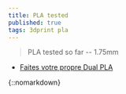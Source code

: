 ```yaml
---
title: PLA tested
published: true
tags: 3dprint pla
---
```

> PLA tested so far -- 1.75mm

- [Faites votre propre Dual PLA](https://www.youtube.com/watch?v=Bjo_4RYRaOo)

{::nomarkdown}
    <style>
        .palette {
            display: flex;
        }

        .color-box-container {
            position: relative;
            margin: 10px;
        }

        .color-box {
            width: 50px;
            height: 50px;
            cursor: pointer;
            transition: transform 0.2s;
            border-radius: 10px;
            stroke: black; /* Stroke color */
            stroke-width: 4; /* Stroke width */
            rx: 10; /* Default rx value for rounded corners */
            ry: 10; /* Default ry value for rounded corners */
        }

        .color-box:hover {
            transform: scale(1.1);
        }

        .product-list {
            display: none;
            position: absolute;
            background-color: white;
            padding: 10px;
            border: 1px solid #ccc;
            z-index: 1;
            border-radius: 5px;
            top: 30px; /* Adjust the top position to match your layout */
            left: 0;
            max-width: 500px; /* Set the maximum width */
            min-width: 100px; /* Set the minimum width */
            white-space: nowrap; /* Prevent text from wrapping */
            overflow: auto; /* Enable scrollbars for overflow text */
        }
  
        /* Define different styles for list items */
        .product-list ul {
            list-style-type: none; /* Remove default list marker */
            padding: 0;
        }

        .color-box-container:hover .product-list {
            display: block;
        }
  
         /* Light grey */
        .light-grey {
            fill: #f2f2f2;
        }

        /* Grey */
        .grey {
            fill: #ccc;
        }

        /* Dark grey */
        .dark-grey {
            fill: #bbb; /* Text color for dark grey */
        }
  
          /* Orange */
        .orange {
            fill: orange; /* Set fill color to orange */
        }
  
        /* Colored circle */
        .circle {
            display: inline-block;
            width: 20px;
            height: 20px;
            border-radius: 50%;
            margin-right: 5px;
        }
    </style>
{:/}

### Tech Palette
like [USSA design](https://www.youtube.com/@ussadesign/videos)

{::nomarkdown}
    <div class="palette">
        <!-- Repeat the color boxes and product lists for other colors -->
        <div class="color-box-container">
            <svg class="color-box">
                <rect width="100%" height="100%" fill="white" />
            </svg>
            <div class="product-list">White
                <ul>
                    <li><a href="https://www.amazon.fr/gp/product/B017HAIMZU/ref=ppx_yo_dt_b_asin_title_o08_s00?ie=UTF8&psc=1">ICE</a> easy to print - thick 
	- 205° </li>
                    <li><a href="https://www.amazon.fr/Verbatim-Printer-Filament-PLA-blanc/dp/B00WRBI59S/ref=sr_1_1?ie=UTF8&qid=1509281347&sr=8-1&keywords=verbatim+pla">Verbatim</a> - very thin/precise print - 205° </li>
                </ul>
            </div>
        </div>

       	<!-- Repeat the color boxes and product lists for other colors -->
        <div class="color-box-container">
            <svg class="color-box">
                <rect width="100%" height="100%" class="orange"  />
            </svg>
            <div class="product-list">Orange
                <ul>
                    <li><a href="https://www.amazon.fr/gp/product/B017HAIB1A/ref=ppx_yo_dt_b_asin_title_o01_s00?ie=UTF8&psc=1">Obstinate Orange (ICE)</a></li>
                </ul>
            </div>
        </div>
  
        <!-- Repeat the color boxes and product lists for other colors -->
        <div class="color-box-container">
            <svg class="color-box">
                <rect width="100%" height="100%" fill="red"  />
            </svg>
            <div class="product-list">Red
                <ul>
                    <li><a href="https://www.amazon.fr/gp/product/B074PDDPJ7/ref=oh_aui_detailpage_o01_s00?ie=UTF8&psc=1">rouge pompier (dagoma chromatic)</a></li>
                </ul>
            </div>
        </div>

        <!-- Repeat the color boxes and product lists for other colors -->
        <div class="color-box-container">
            <svg class="color-box">
                <rect width="100%" height="100%" class="light-grey"  />
            </svg>
            <div class="product-list">Light Grey 
                <ul>
                    <li><span class="circle" style="background-color: #D2D7D3;"></span><a href="https://www.3djake.fr/formfutura/easyfil-epla-light-grey">Light Grey (EasyFil)</a></li>
                    <li><span class="circle" style="background-color: #D2D2C8;"></span><a href="https://yduf.github.io/mac-classic/">Mac Classic</a></li>
                </ul>
            </div>
        </div>
  
        <!-- Repeat the color boxes and product lists for other colors -->
        <div class="color-box-container">
            <svg class="color-box">
                <rect width="100%" height="100%" class="grey"  />
            </svg>
            <div class="product-list">Grey
                <ul>
                    <li><a href="#">none</a></li>
                </ul>
            </div>
        </div>
  
        <!-- Repeat the color boxes and product lists for other colors -->
        <div class="color-box-container">
            <svg class="color-box">
                <rect width="100%" height="100%" fill="#555756"  />
            </svg>
            <div class="product-list">Dark Grey
                <ul>
                    <li><span class="circle" style="background-color: #797B7A;"></span><a href="https://www.3djake.fr/formfutura/easyfil-epla-grey-aluminium">Grey Aluminium</a></li>
                </ul>
            </div>
        </div>
  
        <!-- Repeat the color boxes and product lists for other colors -->
        <div class="color-box-container">
            <svg class="color-box">
                <rect width="100%" height="100%" fill="black"  />
            </svg>
            <div class="product-list">Black
                <ul>
                  <li><a href="https://www.amazon.fr/gp/product/B074PD8GYY/ref=oh_aui_detailpage_o01_s00?ie=UTF8&psc=1">noir brillant (dagoma chromatic)</a></li>
                  <li><a href="https://www.3djake.fr/polymaker/polyterra-pla-charcoal-black">Charcoal Black (PolyTerra)</a></li>
                </ul>
            </div>
        </div>
  
    </div>   
{:/}

### Alt Palette

{::nomarkdown}
    <div class="palette">

        <!-- Repeat the color boxes and product lists for other colors -->
        <div class="color-box-container">
            <svg class="color-box">Pink
                <rect width="100%" height="100%" fill="#FE69B2"  />
            </svg>
            <div class="product-list">
                <ul>
                    <li><a href="https://www.amazon.fr/dp/B017HAIE1M/ref=twister_B09HSJWH47?th=1"> Precious Pink   (ICE)</a></li>
                </ul>
            </div>
        </div>
  
       	<!-- Repeat the color boxes and product lists for other colors -->
        <div class="color-box-container">
            <svg class="color-box">Green
                <rect width="100%" height="100%" fill="#99D461"  />
            </svg>
            <div class="product-list">
                <ul>
                    <li><a href="https://www.amazon.fr/gp/product/B017HAI53E/ref=ppx_yo_dt_b_asin_title_o00_s00?ie=UTF8&th=1">Mellow Mint  (ICE)</a></li>
                </ul>
            </div>
        </div>
  
       	<!-- Repeat the color boxes and product lists for other colors -->
        <div class="color-box-container">
            <svg class="color-box">Blue
                <rect width="100%" height="100%" fill="#538DD9"  />
            </svg>
            <div class="product-list">
                <ul>
                    <li><a href="https://www.3djake.fr/formfutura/easyfil-epla-light-blue">Light Blue (EasyFil)</a></li>
                </ul>
            </div>
        </div>
  
  
    </div>   
{:/}

### Misc Palette

{::nomarkdown}
    <div class="palette">

        <!-- Repeat the color boxes and product lists for other colors -->
        <div class="color-box-container">
            <svg class="color-box">Gold
                <rect width="100%" height="100%" fill="#E4C392"  />
            </svg>
            <div class="product-list">
                <ul>
                    <li><a href="https://www.amazon.fr/gp/product/B017HAI4VM/ref=ppx_yo_dt_b_asin_title_o03_s00?ie=UTF8&psc=1">Groovy Gold (ICE)</a>  - easy to print, nice <a href="https://www.reddit.com/r/3Dprinting/comments/anh3qg/guan_bas_relief_printed_vertically_012_layer/">bronze/brass finish</a> - 205°C/55°C - clean glass - work perfectly</li>
                </ul>
            </div>
        </div>
  
    </div>   
{:/}

## [Provider/Vendor](https://forum.prusaprinters.org/forum/original-prusa-i3-mk3-discussion-generale-annonces-et-nouveautes/filaments-avis-et-conseils/)
- [3djake.fr](https://www.3djake.fr) - TBD
	- [PLA Economy Light Gray](https://www.3djake.fr/colorfabb/pla-economy-light-gray) - TBD
    - [PolyTerra PLA Arctic Teal ](https://www.3djake.fr/polymaker/polyterra-pla-arctic-teal) - imprime bien mais [TVOC](https://learn.kaiterra.com/en/air-academy/understanding-tvoc-volatile-organic-compounds) important 1.2 mg/m³  a l'ouverture (yellow air state) - to recheck
		- excellent printing 210°C 80 mm/s / Bed at 40°C
        - very bad stickyness => + lack + height tuning
    - [PolyTerra PLA Charcoal Black  ](https://www.3djake.fr/polymaker/polyterra-pla-charcoal-black) - TBD
    - [PolyTerra PLA Fossil Grey  ](https://www.3djake.fr/polymaker/polyterra-pla-fossil-grey?sai=10324   ) - good printing 205°C/40°C (warp on higher bed temp) - clean glass (alcohol whipe) - 120 mm/s
		- issue with default ender 3 extruder (underextrusion issue)
    
    - [PLA Extrafill Vertigo Galaxy](https://www.3djake.fr/fillamentum/pla-extrafill-vertigo-galaxy) - TBD
- [3DFil](https://www.3dfil.fr/commande) - TBD

## PLA 
### [ICE](https://distrinova.net/brand/ice-filaments/)
- [white (0.75kg)](https://www.amazon.fr/gp/product/B017HAIMZU/ref=ppx_yo_dt_b_asin_title_o08_s00?ie=UTF8&psc=1) - easy to print - thick 
	- 205°
- [Groovy Gold (0.75kg)](https://www.amazon.fr/gp/product/B017HAI4VM/ref=ppx_yo_dt_b_asin_title_o03_s00?ie=UTF8&psc=1) - easy to print, nice [bronze/brass finish](https://www.reddit.com/r/3Dprinting/comments/anh3qg/guan_bas_relief_printed_vertically_012_layer/)
	- 205°C/55°C - clean glass - work perfectly
- [Obstinate Orange (0.75kg)](https://www.amazon.fr/gp/product/B017HAIB1A/ref=ppx_yo_dt_b_asin_title_o01_s00?ie=UTF8&psc=1) - nice color  
	- 200..215° / bed 60° => WAIT FOR BED TEMP + lack ortherwise does not stick well to glass

### [Sunlu](https://www.serial-testeur.com/en/sunlu-pla-filament-test-of-the-complete-collection-or-almost/) / [thingiverse](https://www.thingiverse.com/thing:5210727/comments)
- [PLA+ White ](https://www.amazon.fr/gp/product/B07XFL3XB9/ref=ppx_yo_dt_b_asin_title_o01_s00?ie=UTF8&psc=1) - [210° / 60°](https://www.thingiverse.com/groups/creality-cr-10/forums/general/topic:41698)

### [Heliox used](https://www.youtube.com/c/HelioxLab/videos)
- [Noulei Filament](https://www.amazon.fr/Noulei-Filament-imprimante-Printing-Bobine/dp/B07PZRSYC6?__mk_fr_FR=%C3%85M%C3%85%C5%BD%C3%95%C3%91&keywords=rouge%2Bsoie%2Bpla&qid=1637248764&sr=8-5&linkCode=sl1&tag=w3bhx-21&linkId=9acbd4af19ec944a0ac4a1476b4868d7&language=fr_FR&ref_=as_li_ss_tl&th=1)
- [cuivre](https://francofil.fr/product/filament-pla-cuivre-2/)
- [Eryone](https://www.amazon.fr/Filament-ERYONE-1-75mm-Imprimante-Finition/dp/B08JFZGFG1?__mk_fr_FR=%C3%85M%C3%85%C5%BD%C3%95%C3%91&dchild=1&keywords=filament%2Bblanc%2Bmat&qid=1613696978&sr=8-10&linkCode=sl1&tag=4527896-21&linkId=7238f7c85882c8d51b29e265e0555721&language=fr_FR&ref_=as_li_ss_tl&th=1)
- [Ice](https://www.amazon.fr/ICE-FILAMENTS-ICEFIL1PLA119-Filament-Wintershine/dp/B017HAIMZU?__mk_fr_FR=%C3%85M%C3%85%C5%BD%C3%95%C3%91&dchild=1&keywords=filament+blanc&qid=1613697286&sr=8-11&linkCode=sl1&tag=4527896-21&linkId=1aef2aceeea1d082c100213f150970af&language=fr_FR&ref_=as_li_ss_tl)

### Verbatim 
- [Silver (1kg)](https://www.amazon.fr/VERBATIM-FILLAMENT-3D-PRINT-55275/dp/B00WRBI67O/ref=sr_1_10?ie=UTF8&qid=1509281707&sr=8-10&keywords=PLA+verbatim) - very thin/precise print - 205°
- [White (1kg)](https://www.amazon.fr/Verbatim-Printer-Filament-PLA-blanc/dp/B00WRBI59S/ref=sr_1_1?ie=UTF8&qid=1509281347&sr=8-1&keywords=verbatim+pla) - easy to print - thick - 205°

### Amazon
- [violet (1kg)](https://www.amazon.fr/gp/product/B07D68S7C3/ref=ppx_yo_dt_b_asin_image_o05_s01?ie=UTF8&psc=1) - print at 220°, otherwise result is brittle, with loose adherence


### dagoma chromatic / delivery service bad
- [red (rouge pompier) (250g)](https://www.amazon.fr/gp/product/B074PDDPJ7/ref=oh_aui_detailpage_o01_s00?ie=UTF8&psc=1)
- [black (noir brillant) (250g](https://www.amazon.fr/gp/product/B074PD8GYY/ref=oh_aui_detailpage_o01_s00?ie=UTF8&psc=1)

## PETG
- [ERYONE trans blue](https://www.amazon.fr/gp/product/B07YJDB2C2/ref=ppx_yo_dt_b_search_asin_image?ie=UTF8&psc=1)
	- head=250/bed=80..85/fan=40%/ini layer=0.1 speed 30mm/s * 80%
## [TPU?](https://www.youtube.com/watch?v=rPgr2VkYESw)

### Dev mode
- [Fiddle for this page](https://jsfiddle.net/y_duf/oqh3p8tx/)